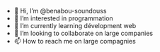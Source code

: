 - 👋 Hi, I’m @benabou-soundouss
- 👀 I’m interested in programmation 
- 🌱 I’m currently learning dévelopment web
- 💞️ I’m looking to collaborate on large companies
- 📫 How to reach me on large compagnies 

<!---
benabou-soundouss/benabou-soundouss is a ✨ special ✨ repository because its `README.md` (this file) appears on your GitHub profile.
You can click the Preview link to take a look at your changes.
--->
